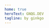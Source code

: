 ```yaml
---
home: true
heroText: GNQG.DEV
tagline: by ginkgo
---
```


<HomeIconHolder>
<FAIcon href="https://twitter.com/QGKG" iconName="fa-twitter" />
<FAIcon href="https://mstdn.jp/@GNQG" iconName="fa-mastodon" />
<FAIcon href="https://github.com/GNQG" iconName="fa-github" />
</HomeIconHolder>

<!--
<pre v-highlightjs><code class="json">
{{ JSON.stringify($site, null, 2) | pretty }}
</code></pre>
-->

